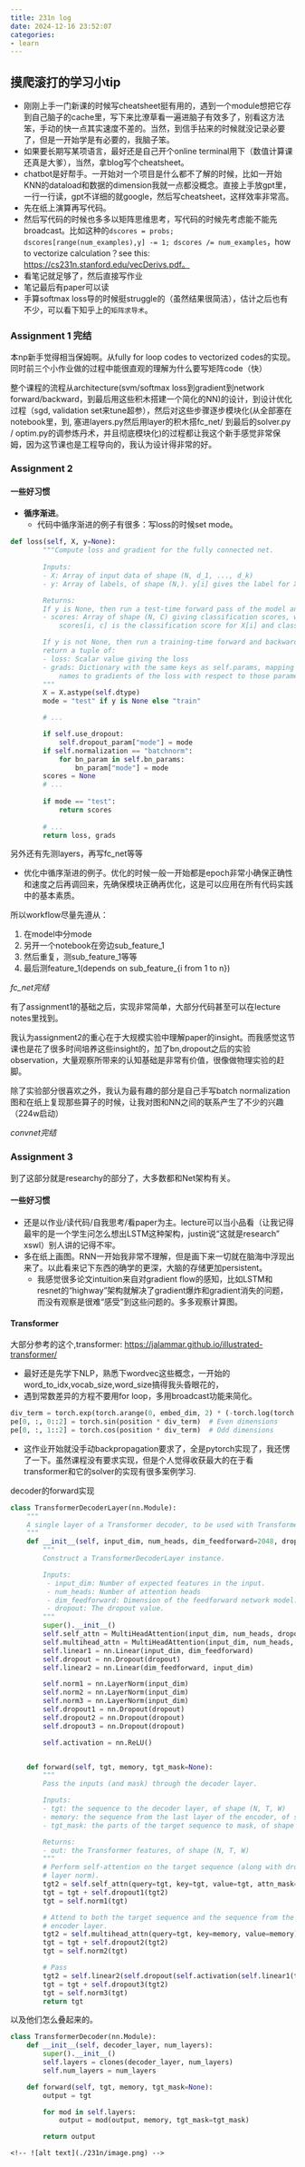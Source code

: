 ```yaml
---
title: 231n log 
date: 2024-12-16 23:52:07
categories: 
- learn 
---
```


## 摸爬滚打的学习小tip
* 刚刚上手一门新课的时候写cheatsheet挺有用的，遇到一个module想把它存到自己脑子的cache里，写下来比潦草看一遍进脑子有效多了，别看这方法笨，手动的快一点其实速度不差的。当然，到信手拈来的时候就没记录必要了，但是一开始学是有必要的，我脑子笨。
* 如果要长期写某项语言，最好还是自己开个online terminal用下（数值计算课还真是大爹），当然，拿blog写个cheatsheet。 
* chatbot是好帮手。一开始对一个项目是什么都不了解的时候，比如一开始KNN的dataload和数据的dimension我就一点都没概念。直接上手放gpt里，一行一行读，gpt不详细的就google，然后写cheatsheet，这样效率非常高。
* 先在纸上演算再写代码。
* 然后写代码的时候也多多以矩阵思维思考，写代码的时候先考虑能不能先broadcast。比如这种的`dscores = probs; dscores[range(num_examples),y] -= 1; dscores /= num_examples`，how to vectorize calculation？see this: https://cs231n.stanford.edu/vecDerivs.pdf。
* 看笔记就足够了，然后直接写作业
* 笔记最后有paper可以读
* 手算softmax loss导的时候挺struggle的（虽然结果很简洁），估计之后也有不少，可以看下知乎上的`矩阵求导术`。

### Assignment 1 完结
本np新手觉得相当保姆啊。从fully for loop codes to vectorized codes的实现。同时前三个小作业做的过程中能很直观的理解为什么要写矩阵code（快）

整个课程的流程从architecture(svm/softmax loss到gradient到network forward/backward，到最后用这些积木搭建一个简化的NN)的设计，到设计优化过程（sgd, validation set来tune超参），然后对这些步骤逐步模块化(从全部塞在notebook里，到, 塞进layers.py然后用layer的积木搭fc_net/ 到最后的solver.py / optim.py的调参炼丹术，并且彻底模块化)的过程都让我这个新手感觉非常保姆，因为这节课也是工程导向的，我认为设计得非常的好。

### Assignment 2 

#### 一些好习惯
* **循序渐进**。
  * 代码中循序渐进的例子有很多：写loss的时候set mode。
``` py
def loss(self, X, y=None):
        """Compute loss and gradient for the fully connected net.
        
        Inputs:
        - X: Array of input data of shape (N, d_1, ..., d_k)
        - y: Array of labels, of shape (N,). y[i] gives the label for X[i].

        Returns:
        If y is None, then run a test-time forward pass of the model and return:
        - scores: Array of shape (N, C) giving classification scores, where
            scores[i, c] is the classification score for X[i] and class c.

        If y is not None, then run a training-time forward and backward pass and
        return a tuple of:
        - loss: Scalar value giving the loss
        - grads: Dictionary with the same keys as self.params, mapping parameter
            names to gradients of the loss with respect to those parameters.
        """
        X = X.astype(self.dtype)
        mode = "test" if y is None else "train"

        # ...

        if self.use_dropout:
            self.dropout_param["mode"] = mode
        if self.normalization == "batchnorm":
            for bn_param in self.bn_params:
                bn_param["mode"] = mode
        scores = None
        # ...
        
        if mode == "test":
            return scores
        
        # ...
        return loss, grads
 ```
另外还有先测layers，再写fc_net等等

* 优化中循序渐进的例子。优化的时候一般一开始都是epoch非常小确保正确性和速度之后再调回来，先确保模块正确再优化，这是可以应用在所有代码实践中的基本素质。

所以workflow尽量先遵从：
1. 在model中分mode
2. 另开一个notebook在旁边sub_feature_1
3. 然后重复，测sub_feature_1等等
4. 最后测feature_1(depends on sub_feature_{i from 1 to n})

*fc_net完结*

有了assignment1的基础之后，实现非常简单，大部分代码甚至可以在lecture notes里找到。

我认为assignment2的重心在于大规模实验中理解paper的insight。而我感觉这节课也是花了很多时间培养这些insight的，加了bn,dropout之后的实验observation，大量观察所带来的认知基础是非常有价值，很像做物理实验的赶脚。

除了实验部分很喜欢之外，我认为最有趣的部分是自己手写batch normalization图和在纸上复现那些算子的时候，让我对图和NN之间的联系产生了不少的兴趣（224w启动）

*convnet完结*

### Assignment 3

到了这部分就是researchy的部分了，大多数都和Net架构有关。

#### 一些好习惯
* 还是以作业/读代码/自我思考/看paper为主。lecture可以当小品看（让我记得最牢的是一个学生问怎么想出LSTM这种架构，justin说“这就是research” xswl）别人讲的记得不牢。
* 多在纸上画图。RNN一开始我非常不理解，但是画下来一切就在脑海中浮现出来了。以此看来记下东西的确学的更深，大脑的存储更加persistent。
    * 我感觉很多论文intuition来自对gradient flow的感知，比如LSTM和resnet的“highway”架构就解决了gradient爆炸和gradient消失的问题，而没有观察是很难“感受”到这些问题的。多多观察计算图。

#### Transformer
大部分参考的这个,transformer: https://jalammar.github.io/illustrated-transformer/
* 最好还是先学下NLP，熟悉下wordvec这些概念，一开始的word_to_idx,vocab_size,word_size搞得我头昏眼花的，
* 遇到常数差异的方程不要用for loop，多用broadcast功能来简化。
``` python 
div_term = torch.exp(torch.arange(0, embed_dim, 2) * (-torch.log(torch.tensor(10000.0).reshape(1, 1)) / embed_dim))
pe[0, :, 0::2] = torch.sin(position * div_term)  # Even dimensions
pe[0, :, 1::2] = torch.cos(position * div_term)  # Odd dimensions
```
* 这作业开始就没手动backpropagation要求了，全是pytorch实现了，我还愣了一下。虽然课程没有要求实现，但是个人觉得收获最大的在于看transformer和它的solver的实现有很多案例学习.

decoder的forward实现
``` python
class TransformerDecoderLayer(nn.Module):
    """
    A single layer of a Transformer decoder, to be used with TransformerDecoder.
    """
    def __init__(self, input_dim, num_heads, dim_feedforward=2048, dropout=0.1):
        """
        Construct a TransformerDecoderLayer instance.

        Inputs:
         - input_dim: Number of expected features in the input.
         - num_heads: Number of attention heads
         - dim_feedforward: Dimension of the feedforward network model.
         - dropout: The dropout value.
        """
        super().__init__()
        self.self_attn = MultiHeadAttention(input_dim, num_heads, dropout)
        self.multihead_attn = MultiHeadAttention(input_dim, num_heads, dropout)
        self.linear1 = nn.Linear(input_dim, dim_feedforward)
        self.dropout = nn.Dropout(dropout)
        self.linear2 = nn.Linear(dim_feedforward, input_dim)

        self.norm1 = nn.LayerNorm(input_dim)
        self.norm2 = nn.LayerNorm(input_dim)
        self.norm3 = nn.LayerNorm(input_dim)
        self.dropout1 = nn.Dropout(dropout)
        self.dropout2 = nn.Dropout(dropout)
        self.dropout3 = nn.Dropout(dropout)

        self.activation = nn.ReLU()


    def forward(self, tgt, memory, tgt_mask=None):
        """
        Pass the inputs (and mask) through the decoder layer.

        Inputs:
        - tgt: the sequence to the decoder layer, of shape (N, T, W)
        - memory: the sequence from the last layer of the encoder, of shape (N, S, D)
        - tgt_mask: the parts of the target sequence to mask, of shape (T, T)

        Returns:
        - out: the Transformer features, of shape (N, T, W)
        """
        # Perform self-attention on the target sequence (along with dropout and
        # layer norm).
        tgt2 = self.self_attn(query=tgt, key=tgt, value=tgt, attn_mask=tgt_mask)
        tgt = tgt + self.dropout1(tgt2)
        tgt = self.norm1(tgt)

        # Attend to both the target sequence and the sequence from the last
        # encoder layer.
        tgt2 = self.multihead_attn(query=tgt, key=memory, value=memory)
        tgt = tgt + self.dropout2(tgt2)
        tgt = self.norm2(tgt)

        # Pass
        tgt2 = self.linear2(self.dropout(self.activation(self.linear1(tgt))))
        tgt = tgt + self.dropout3(tgt2)
        tgt = self.norm3(tgt)
        return tgt
 ```

以及他们怎么叠起来的。
``` python
class TransformerDecoder(nn.Module):
    def __init__(self, decoder_layer, num_layers):
        super().__init__()
        self.layers = clones(decoder_layer, num_layers)
        self.num_layers = num_layers

    def forward(self, tgt, memory, tgt_mask=None):
        output = tgt

        for mod in self.layers:
            output = mod(output, memory, tgt_mask=tgt_mask)

        return output
 ```

<!-- ``` python

 ```
``` python
 ```
``` python
 ``` -->

    <!-- ![alt text](./231n/image.png) -->
<!-- ### 完结
nice intro to dl。 -->